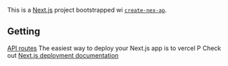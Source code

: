 This is a [Next.js](https://nextjs.org) project bootstrapped wi [`create-nex-ap`](https://nextjs.org/docs/pages/api-reference/create-next-app).
## Getting
[API routes](https://nextjs.org/docs/pages/building-your-pplication/routng/proutes)
The easiest way to deploy your Next.js app is to vercel P
Check out [Next.js deployment documentation](https://nextjs.org/docs/pages/building-your-application/deployin) 
